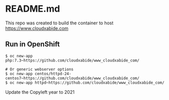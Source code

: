 # README.md

This repo was created to build the container to host https://www.cloudxabide.com

## Run in OpenShift
```
$ oc new-app php:7.3~https://github.com/cloudxabide/www_cloudxabide_com/

# Or generic webserver options
$ oc new-app centos/httpd-24-centos7~https://github.com/cloudxabide/www_cloudxabide_com/
$ oc new-app httpd~https://github.com/cloudxabide/www_cloudxabide_com/
```

Update the Copyleft year to 2021
